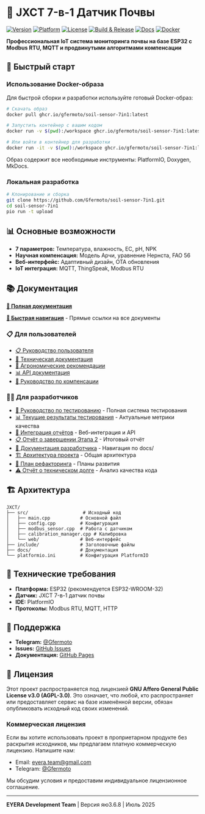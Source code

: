 # 🌱 JXCT 7-в-1 Датчик Почвы

[![Version](https://img.shields.io/github/v/tag/Gfermoto/soil-sensor-7in1?color=blue&label=version)](https://github.com/Gfermoto/soil-sensor-7in1/releases)
[![Platform](https://img.shields.io/badge/platform-ESP32-green.svg)](https://www.espressif.com/en/products/socs/esp32)
[![License](https://img.shields.io/github/license/Gfermoto/soil-sensor-7in1?color=yellow&label=license)](LICENSE)
[![Build & Release](https://github.com/Gfermoto/soil-sensor-7in1/actions/workflows/firmware_release.yml/badge.svg)](https://github.com/Gfermoto/soil-sensor-7in1/actions/workflows/firmware_release.yml)
[![Docs](https://github.com/Gfermoto/soil-sensor-7in1/actions/workflows/pages.yml/badge.svg?branch=main)](https://github.com/Gfermoto/soil-sensor-7in1/actions/workflows/pages.yml)
[![Docker](https://img.shields.io/github/v/release/Gfermoto/soil-sensor-7in1?label=docker&color=blue)](https://github.com/Gfermoto/soil-sensor-7in1/packages)

**Профессиональная IoT система мониторинга почвы на базе ESP32 с Modbus RTU, MQTT и продвинутыми алгоритмами компенсации**

## 🚀 Быстрый старт

### Использование Docker-образа

Для быстрой сборки и разработки используйте готовый Docker-образ:

```bash
# Скачать образ
docker pull ghcr.io/gfermoto/soil-sensor-7in1:latest

# Запустить контейнер с вашим кодом
docker run -v $(pwd):/workspace ghcr.io/gfermoto/soil-sensor-7in1:latest pio run

# Или войти в контейнер для разработки
docker run -it -v $(pwd):/workspace ghcr.io/gfermoto/soil-sensor-7in1:latest bash
```

Образ содержит все необходимые инструменты: PlatformIO, Doxygen, MkDocs.

### Локальная разработка

```bash
# Клонирование и сборка
git clone https://github.com/Gfermoto/soil-sensor-7in1.git
cd soil-sensor-7in1
pio run -t upload
```

## 📊 Основные возможности

- **7 параметров:** Температура, влажность, EC, pH, NPK
- **Научная компенсация:** Модель Арчи, уравнение Нернста, FAO 56
- **Веб-интерфейс:** Адаптивный дизайн, OTA обновления
- **IoT интеграция:** MQTT, ThingSpeak, Modbus RTU

## 📚 Документация

**[📖 Полная документация](https://gfermoto.github.io/soil-sensor-7in1/)**

**[🧭 Быстрая навигация](docs/NAVIGATION.md)** - Прямые ссылки на все документы

### 📋 Для пользователей
- [📋 Руководство пользователя](docs/manuals/USER_GUIDE.md)
- [🔧 Техническая документация](docs/manuals/TECHNICAL_DOCS.md)
- [🌱 Агрономические рекомендации](docs/manuals/AGRO_RECOMMENDATIONS.md)
- [📊 API документация](docs/manuals/API.md)
- [🔬 Руководство по компенсации](docs/manuals/COMPENSATION_GUIDE.md)

### 👨‍💻 Для разработчиков
- [🧪 Руководство по тестированию](docs/TESTING_GUIDE.md) - Полная система тестирования
- [📊 Текущие результаты тестирования](docs/CURRENT_TEST_RESULTS.md) - Актуальные метрики качества
- [🔄 Интеграция отчётов](docs/REPORTS_INTEGRATION.md) - Веб-интеграция и API
- [📋 Отчёт о завершении Этапа 2](docs/STAGE_2_COMPLETION_REPORT.md) - Итоговый отчёт
- [📖 Документация разработчика](docs/README.md) - Навигация по docs/
- [🏗️ Архитектура проекта](docs/dev/ARCH_OVERALL.md) - Общая архитектура
- [🔧 План рефакторинга](docs/dev/QA_REFACTORING_PLAN_2025H2.md) - Планы развития
- [⚠️ Отчёт о техническом долге](docs/dev/TECH_DEBT_REPORT_2025-06.md) - Анализ качества кода

## 🏗️ Архитектура

```
JXCT/
├── src/                    # Исходный код
│   ├── main.cpp           # Основной файл
│   ├── config.cpp         # Конфигурация
│   ├── modbus_sensor.cpp  # Работа с датчиком
│   ├── calibration_manager.cpp # Калибровка
│   └── web/               # Веб-интерфейс
├── include/               # Заголовочные файлы
├── docs/                  # Документация
└── platformio.ini         # Конфигурация PlatformIO
```

## 🔧 Технические требования

- **Платформа:** ESP32 (рекомендуется ESP32-WROOM-32)
- **Датчик:** JXCT 7-в-1 датчик почвы
- **IDE:** PlatformIO
- **Протоколы:** Modbus RTU, MQTT, HTTP

## 🤝 Поддержка

- **Telegram:** [@Gfermoto](https://t.me/Gfermoto)
- **Issues:** [GitHub Issues](https://github.com/Gfermoto/soil-sensor-7in1/issues)
- **Документация:** [GitHub Pages](https://gfermoto.github.io/soil-sensor-7in1/)

## 📄 Лицензия

Этот проект распространяется под лицензией **GNU Affero General Public License v3.0 (AGPL-3.0)**. Это означает, что любой, кто распространяет или предоставляет сервис на базе изменённой версии, обязан опубликовать исходный код своих изменений.

### Коммерческая лицензия

Если вы хотите использовать проект в проприетарном продукте без раскрытия исходников, мы предлагаем платную коммерческую лицензию. Напишите нам:

- Email: eyera.team@gmail.com
- Telegram: [@Gfermoto](https://t.me/Gfermoto)

Мы обсудим условия и предоставим индивидуальное лицензионное соглашение.

---

**EYERA Development Team** | Версия яю3 . 6 . 8 
 
  | Июль 2025
